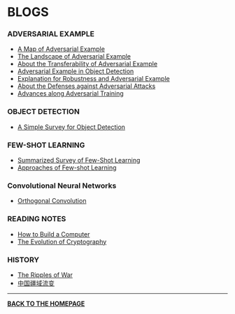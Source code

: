 # BLOGS

### ADVERSARIAL EXAMPLE

- <a href="blogs/pages/Map-AdversarialExample.html" target="_blank">A Map of Adversarial Example</a>
- <a href="blogs/pages/Landscape-AdversarialExample.html" target="_blank">The Landscape of Adversarial Example</a>
- <a href="blogs/pages/Note-TransferabilityAdversarialExample.html"  target="_blank">About the Transferability of Adversarial Example</a>
- <a href="blogs/pages/Note-AdversarialExampleOD.html" target="_blank">Adversarial Example in Object Detection</a>
- <a href="blogs/pages/Note-AdversarialExplanation.html" target="_blank">Explanation for Robustness and Adversarial Example</a>
- <a href="blogs/pages/Note-AdversarialDefense.html" target="_blank">About the Defenses against Adversarial Attacks</a>
- <a href="blogs/pages/Note-AdversarialTraining.html" target="_blank">Advances along Adversarial Training</a>

### OBJECT DETECTION

- <a href="blogs/pages/Note-ObjectDetection.html" target="_blank">A Simple Survey for Object Detection</a>

### FEW-SHOT LEARNING

- <a href="blogs/pages/Note-FewShotLearningSurvey.html" target="_blank">Summarized Survey of Few-Shot Learning</a>
- <a href="blogs/pages/Note-FewShotLearning.html" target="_blank">Approaches of Few-shot Learning</a>

### Convolutional Neural Networks

- <a href="blogs/pages/Note-OrthogonalConvolution.html" target="_blank">Orthogonal Convolution</a>

### READING NOTES

- <a href="blogs/pages/code-note-en.html" target="_blank">How to Build a Computer</a>
- <a href="blogs/pages/encrypto-note-en.html" target="_blank">The Evolution of Cryptography</a>

### HISTORY

- <a href="blogs/pages/History-WarRipples.html" target="_blank">The Ripples of War</a>
- <a href="blogs/pages/History-LandFlowChina.html" target="_blank">中国疆域流变</a>

---

<b><a href="index.html">BACK TO THE HOMEPAGE</a></b>

